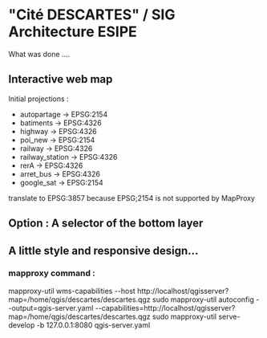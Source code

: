 # "Cité DESCARTES" / SIG Architecture ESIPE 

What was done ....

## Interactive web map

Initial projections  : 
 * autopartage -> EPSG:2154
 * batiments -> EPSG:4326
 * highway -> EPSG:4326
 * poi_new -> EPSG:2154
 * railway -> EPSG:4326
 * railway_station -> EPSG:4326
 * rerA -> EPSG:4326
 * arret_bus -> EPSG:4326
 * google_sat -> EPSG:2154

translate to EPSG:3857 because EPSG;2154 is not supported by MapProxy

## Option : A selector of the bottom layer 


## A little style and responsive design... 



### mapproxy command  : 

mapproxy-util wms-capabilities --host http://localhost/qgisserver?map=/home/qgis/descartes/descartes.qgz
sudo mapproxy-util autoconfig --output=qgis-server.yaml --capabilities=http://localhost/qgisserver?map=/home/qgis/descartes/descartes.qgz
sudo mapproxy-util serve-develop -b 127.0.0.1:8080 qgis-server.yaml